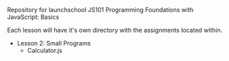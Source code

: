 Repository for launchschool JS101 Programming Foundations with JavaScript: Basics

Each lesson will have it's own directory with the assignments located within.

* Lesson 2: Small Programs
  * Calculator.js
